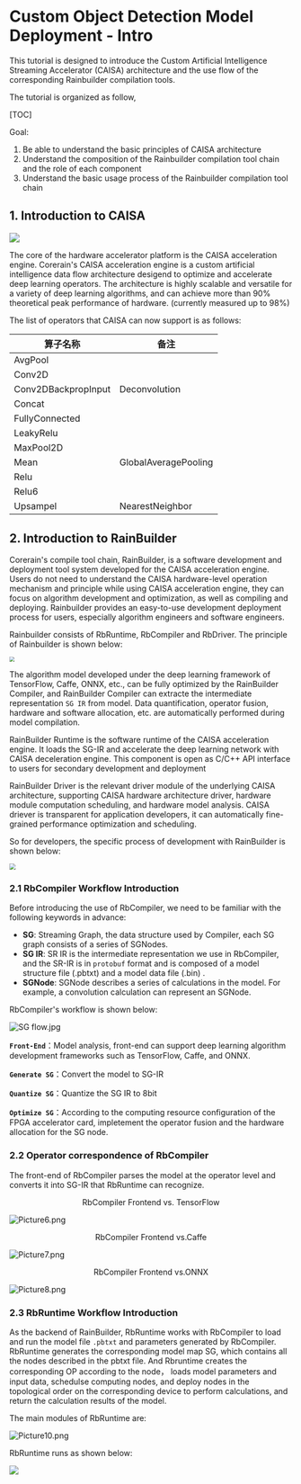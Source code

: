 # Custom Object Detection Model Deployment - Intro





This tutorial is designed to introduce the Custom Artificial Intelligence Streaming Accelerator (CAISA) architecture and the use flow of the corresponding Rainbuilder compilation tools.



The tutorial is organized as follow,



[TOC]



Goal:
1. Be able to understand the basic principles of CAISA architecture
2. Understand the composition of the Rainbuilder compilation tool chain and the role of each component
3. Understand the basic usage process of the Rainbuilder compilation tool chain






## 1. Introduction to CAISA

<img src="https://i.loli.net/2019/07/25/5d396f0f703aa76662.png" style="zoom:110%"/>



The core of the hardware accelerator platform is the CAISA acceleration engine. Corerain's CAISA acceleration engine is a custom artificial intelligence data flow architecture desigend to optimize and accelerate deep learning operators. The architecture is highly scalable and versatile for a variety of deep learning algorithms, and can achieve more than 90% theoretical peak performance of hardware. (currently measured up to 98%)



The list of operators that CAISA can now support is as follows:

| 算子名称            | 备注                 |
| ------------------- | -------------------- |
| AvgPool             |                      |
| Conv2D              |                      |
| Conv2DBackpropInput | Deconvolution        |
| Concat              |                      |
| FullyConnected      |                      |
| LeakyRelu           |                      |
| MaxPool2D           |                      |
| Mean                | GlobalAveragePooling |
| Relu                |                      |
| Relu6               |                      |
| Upsampel            | NearestNeighbor      |







## 2. Introduction to RainBuilder

Corerain's compile tool chain, RainBuilder, is a software development and deployment tool system developed for the CAISA acceleration engine. Users do not need to understand the CAISA hardware-level operation mechanism and principle while using CAISA acceleration engine, they can focus on algorithm development and optimization, as well as compiling and deploying. Rainbuilder provides an easy-to-use development deployment process for users, especially algorithm engineers and software engineers.



Rainbuilder consists of RbRuntime, RbCompiler and RbDriver. The principle of Rainbuilder is shown below:

<img src="https://i.loli.net/2019/07/25/5d396f9abe8af75954.png" style="zoom:55%" />



The algorithm model developed under the deep learning framework of TensorFlow, Caffe, ONNX, etc., can be fully optimized by the RainBuilder Compiler, and RainBuilder Compiler can extracte the intermediate representation `SG IR` from model. Data quantification, operator fusion, hardware and software allocation, etc. are automatically performed during model compilation.



RainBuilder Runtime is the software runtime of the CAISA acceleration engine. It loads the SG-IR and accelerate the deep learning network with CAISA deceleration engine. This component is open as C/C++ API interface to users for secondary development and deployment 



RainBuilder Driver is the relevant driver module of the underlying CAISA architecture, supporting CAISA hardware architecture driver, hardware module computation scheduling, and hardware model analysis. CAISA driever is transparent for application developers, it can automatically fine-grained performance optimization and scheduling.



So for developers, the specific process of development with RainBuilder is shown below:

<img src="https://i.loli.net/2019/07/25/5d39700c97bce99982.png" style="zoom:70%" />





### 2.1 RbCompiler Workflow Introduction
Before introducing the use of RbCompiler, we need to be familiar with the following keywords in advance:

* **SG**: Streaming Graph, the data structure used by Compiler, each SG graph consists of a series of SGNodes.
* **SG IR**: SR IR is the intermediate representation we use in RbCompiler, and the SR-IR is in `protobuf` format and is composed of a model structure file (.pbtxt) and a model data file (.bin) .
* **SGNode**: SGNode describes a series of calculations in the model. For example, a convolution calculation can represent an SGNode.



RbCompiler's workflow is shown below:

![SG flow.jpg](https://i.loli.net/2019/07/23/5d36ece8729fc16286.png)

**`Front-End`**：Model analysis, front-end can support deep learning algorithm development frameworks such as TensorFlow, Caffe, and ONNX.

**`Generate SG`**：Convert the model to SG-IR

**`Quantize SG`**：Quantize the SG IR to 8bit

**`Optimize SG`**：According to the computing resource configuration of the FPGA accelerator card, impletement  the operator fusion and the hardware allocation for the SG node.





### 2.2 Operator correspondence of RbCompiler 

The front-end of RbCompiler parses the model at the operator level and converts it into SG-IR that RbRuntime can recognize. 



<center>RbCompiler Frontend vs. TensorFlow</center>

![Picture6.png](https://i.loli.net/2019/07/25/5d39731f1795912411.png)



<center>RbCompiler Frontend vs.Caffe</center>

![Picture7.png](https://i.loli.net/2019/07/25/5d3995c379e1c48496.png)



<center>RbCompiler Frontend vs.ONNX</center>

![Picture8.png](https://i.loli.net/2019/07/25/5d39965482a8849565.png)



### 2.3 RbRuntime Workflow Introduction

As the backend of RainBuilder, RbRuntime works with RbCompiler to load and run the model file `.pbtxt` and parameters generated by RbCompiler. RbRuntime generates the corresponding model map SG, which contains all the nodes described in the pbtxt file. And Rbruntime creates the corresponding OP according to the node， loads model parameters and input data, schedulse computing nodes, and deploy nodes in the topological order on the corresponding device to perform calculations, and return the calculation results of the model.



The main modules of RbRuntime are:

![Picture10.png](https://i.loli.net/2019/07/25/5d399d85f1c0847719.png)



RbRuntime runs as shown below:

![](https://i.loli.net/2019/07/05/5d1ebc7dc124b27139.png)
